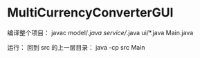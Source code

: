 # MultiCurrencyConverterGUI
编译整个项目：
javac model/*.java service/*.java ui/*.java Main.java

运行：
回到 src 的上一层目录：
java -cp src Main
